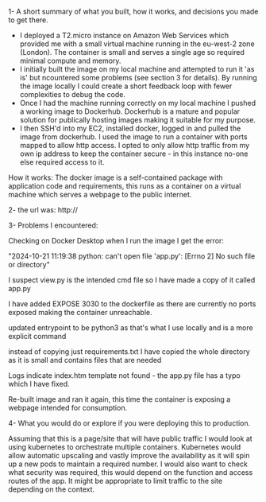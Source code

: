 
1- A short summary of what you built, how it works, and decisions you made to get there.

- I deployed a T2.micro instance on Amazon Web Services which provided me with a small virtual machine running in the eu-west-2 zone (London). The container is small and serves a single age so required minimal compute and memory. 
- I initially built the image on my local machine and attempted to run it 'as is' but ncountered some problems (see section 3 for details). By running the image locally I could create a short feedback loop with fewer complexities to debug the code. 
- Once I had the machine running correctly on my local machine I pushed a working image to Dockerhub. Dockerhub is a mature and popular solution for publically hosting images making it suitable for my purpose.
- I then SSH'd into my EC2, installed docker, logged in and pulled the image from dockerhub. I used the image to run a container with ports mapped to allow http access. I opted to only allow http traffic from my own ip address to keep the container secure - in this instance no-one else required access to it. 

How it works: 
The docker image is a self-contained package with application code and requirements, this runs as a container on a virtual machine which serves a webpage to the public internet. 

2- the url was: http://<Public IPv4 DNS>


3- Problems I encountered:

Checking on Docker Desktop when I run the image I get the error:

"2024-10-21 11:19:38 python: can't open file 'app.py': [Errno 2] No such file or directory"

I suspect view.py is the intended cmd file so I have made a copy of it called app.py

I have added EXPOSE 3030 to the dockerfile as there are currently no ports exposed making the container unreachable.

updated entrypoint to be python3 as that's what I use locally and is a more explicit command

instead of copying just requirements.txt I have copied the whole directory as it is small and contains files that are needed

Logs indicate index.htm template not found - the app.py file has a typo which I have fixed. 

Re-built image and ran it again, this time the container is exposing a webpage intended for consumption.

4- What you would do or explore if you were deploying this to production.

Assuming that this is a page/site that will have public traffic I would look at using kubernetes to orchestrate multiple containers. Kubernetes would allow automatic upscaling and vastly improve the availability as it will spin up a new pods to maintain a required number. I would also want to check what security was required, this would depend on the function and access routes of the app. It might be appropriate to limit traffic to the site depending on the context.      